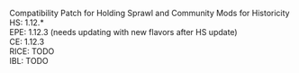 Compatibility Patch for Holding Sprawl and Community Mods for Historicity  
HS: 1.12.*  
EPE: 1.12.3 (needs updating with new flavors after HS update)  
CE: 1.12.3  
RICE: TODO  
IBL: TODO
